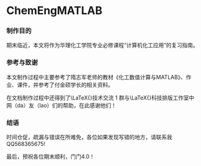 # ChemEngMATLAB
### 制作目的
期末临近，本文将作为华理化工学院专业必修课程“计算机化工应用”的复习指南。
### 参考与致谢
本文制作过程中主要参考了隋志军老师的教材《化工数值计算与MATLAB》、作业、课件，并参考了付金硕学长的相关资料。

在文档制作过程中还得到了\LaTeX{}技术交流 1 群与\LaTeX{}科技排版工作室中网（da）友（lao）们的帮助，在此感谢他们！
### 结语
时间仓促，疏漏与错误在所难免，各位如果发现写错的地方，请联系我QQ568365675!

最后，预祝各位期末顺利，门门4.0！
